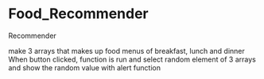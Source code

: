 # Food_Recommender
Recommender

make 3 arrays that makes up food menus of breakfast, lunch and dinner
When button clicked, function is run and select random element of 3 arrays and show the random value with alert function

